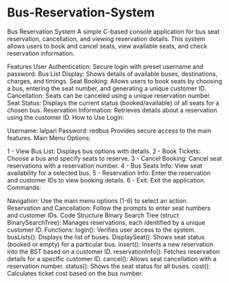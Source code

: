 # Bus-Reservation-System



Bus Reservation System
A simple C-based console application for bus seat reservation, cancellation, and viewing reservation details. This system allows users to book and cancel seats, view available seats, and check reservation information.

Features
User Authentication: Secure login with preset username and password.
Bus List Display: Shows details of available buses, destinations, charges, and timings.
Seat Booking: Allows users to book seats by choosing a bus, entering the seat number, and generating a unique customer ID.
Cancellation: Seats can be canceled using a unique reservation number.
Seat Status: Displays the current status (booked/available) of all seats for a chosen bus.
Reservation Information: Retrieves details about a reservation using the customer ID.
How to Use
Login:

Username: lalpari
Password: redbus
Provides secure access to the main features.
Main Menu Options:

1 - View Bus List: Displays bus options with details.
2 - Book Tickets: Choose a bus and specify seats to reserve.
3 - Cancel Booking: Cancel seat reservations with a reservation number.
4 - Bus Seats Info: View seat availability for a selected bus.
5 - Reservation Info: Enter the reservation and customer IDs to view booking details.
6 - Exit: Exit the application.
Commands:

Navigation: Use the main menu options (1-6) to select an action.
Reservation and Cancellation: Follow the prompts to enter seat numbers and customer IDs.
Code Structure
Binary Search Tree (struct BinarySearchTree): Manages reservations, each identified by a unique customer ID.
Functions:
login(): Verifies user access to the system.
busLists(): Displays the list of buses.
DisplaySeat(): Shows seat status (booked or empty) for a particular bus.
insert(): Inserts a new reservation into the BST based on a customer ID.
reservationInfo(): Fetches reservation details for a specific customer ID.
cancel(): Allows seat cancellation with a reservation number.
status(): Shows the seat status for all buses.
cost(): Calculates ticket cost based on the bus number.
